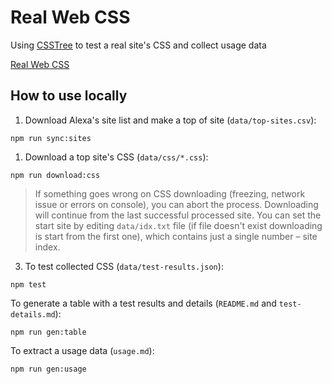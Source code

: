 # Real Web CSS

Using [CSSTree](https://github.com/csstree/csstree) to test a real site's CSS and collect usage data

[Real Web CSS](...)

## How to use locally

1. Download Alexa's site list and make a top of site (`data/top-sites.csv`):

```
npm run sync:sites
```

1. Download a top site's CSS (`data/css/*.css`):

```
npm run download:css
```

> If something goes wrong on CSS downloading (freezing, network issue or errors on console), you can abort the process. Downloading will continue from the last successful processed site. You can set the start site by editing `data/idx.txt` file (if file doesn't exist downloading is start from the first one), which contains just a single number – site index.

3. To test collected CSS (`data/test-results.json`):

```
npm test
```

To generate a table with a test results and details (`README.md` and `test-details.md`):

```
npm run gen:table
```

To extract a usage data (`usage.md`):

```
npm run gen:usage
```
